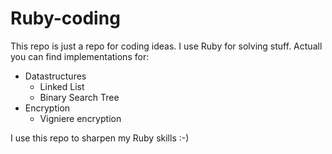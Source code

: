 # Ruby-coding

This repo is just a repo for coding ideas. I use Ruby for solving
stuff. Actuall you can find implementations for:

* Datastructures
  * Linked List
  * Binary Search Tree
* Encryption
  * Vigniere encryption

I use this repo to sharpen my Ruby skills :-)
